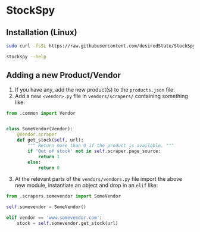 # StockSpy

## Installation (Linux)

```bash
sudo curl -fsSL https://raw.githubusercontent.com/desiredState/StockSpy/master/wrapper.sh -o /usr/local/bin/stockspy && sudo chmod 755 /usr/local/bin/stockspy
```

```bash
stockspy --help
```

## Adding a new Product/Vendor

1. If you have any, add the new product(s) to the `products.json` file.
2. Add a new `<vendor>.py` file in `vendors/scrapers/` containing something like:

```python
from .common import Vendor


class SomeVendor(Vendor):
    @Vendor.scraper
    def get_stock(self, url):
        """ Return more than 0 if the product is available. """
        if 'Out of stock' not in self.scraper.page_source:
            return 1
        else:
            return 0

```

3. At the relevant parts of the `vendors/vendors.py` file import the above new module, instantiate an object and drop in an `elif` like:

```python
from .scrapers.somevendor import SomeVendor
```

```python
self.somevendor = SomeVendor()
```

```python
elif vendor == 'www.somevendor.com':
    stock = self.somevendor.get_stock(url)
```
